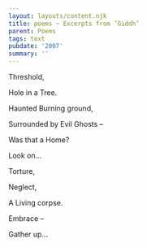 ```yaml
---
layout: layouts/content.njk
title: poems ~ Excerpts from ‘Giddh’
parent: Poems
tags: text
pubdate: '2007'
summary: ''
---
```


Threshold,

Hole in a Tree.

Haunted Burning ground,

Surrounded by Evil Ghosts –

Was that a Home?

Look on…

Torture,

Neglect,

A Living corpse.

Embrace –

Gather up…
